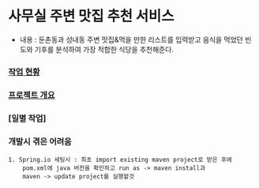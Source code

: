 # 사무실 주변 맛집 추천 서비스

- 내용 : 둔촌동과 성내동 주변 맛집&먹을 만한 리스트를 입력받고 음식을 먹었던 빈도와 기후를 분석하여 가장 적합한 식당을 추천해준다.


### [작업 현황](https://www.notion.so/936577a4bd8d4eac829c1c503295a77e)

### [프로젝트 개요](https://github.com/rlarudgkswkd/Foodies_Service/blob/master/info/%EA%B0%9C%EB%B0%9C_%EA%B0%9C%EC%9A%94.md)

### [일별 작업]


### 개발시 겪은 어려움

    1. Spring.io 세팅시 : 최초 import existing maven project로 받은 후에
        pom.xml에 java 버전을 확인하고 run as -> maven install과 
        maven -> update project를 실행할것
